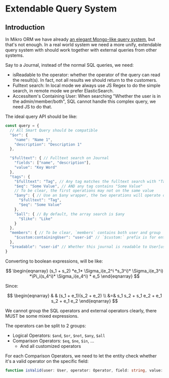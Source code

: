 # Extendable Query System

## Introduction

In Mikro ORM we have already [an elegant Mongo-like query system](https://mikro-orm.io/docs/query-conditions),
but that's not enough. In a real world system we need a more unify, extendable query system with should work together
with external queries from other systems.

Say to a Journal, instead of the normal SQL queries, we need:

* isReadable to the operator: whether the operator of the query can read the result(s). In fact, not all results we should
  return to the customers.
* Fulltext search: In local mode we always use JS Regex to do the simple search, in remote mode we prefer ElasticSearch.
* AccessItem's Containing User: When searching "Whether the user is in the admin/member/both", SQL cannot handle this
  complex query, we need JS to do that.

The ideal query API should be like:

```js
const query = {
  // All Smart Query should be compatible
  "$or": {
    "name": "Name 1",
    "description": "Description 1"
  },

  "$fulltext": { // Fulltext search on Journal
    "fields": ["name", "description"],
    "value": "Key Word"
  },
  "tags": {
    "$fulltext": "Tag", // Any tag matches the fulltext search with "Tag",
    "$eq": "Some Value", // AND any tag contains "Some Value"
    // To be clear, the first operations may not on the same value
    "$any": { // Use an $any wrapper, the two operations will operate on the same value 
      "$fulltext": "Tag",
      "$eq": "Some Value"
    },
    "$all": { // By default, the array search is $any
      "$like": "Like"
    }
  },
  "members": { // To be clear, `members` contains both user and group
    "$custom:containingUser": "user-id" // `$custom:` prefix is for entity-specific custom filter
  },
  "$readable": "user-id" // Whether this journal is readable to User[user-id]
}
```

Converting to boolean expressions, will be like:

$$
\begin{eqnarray}
(s_1 + s_2) *e_1* \Sigma_i(e_2^i *s_3^i)* \Sigma_i(e_3^i) *\Pi_i(s_4^i)* \Sigma_i(e_4^i) * e_5
\end{eqnarray}
$$

Since:

$$
\begin{eqnarray}
& & (s_1 + e_1)(s_2 + e_2) \\
&=& s_1 s_2 + s_1 e_2 + e_1 s_2 + e_1 e_2
\end{eqnarray}
$$

We cannot group the SQL operators and external operators clearly, there MUST be some mixed expressions.

The operators can be split to 2 groups:

* Logical Operators: `$and`, `$or`, `$not`, `$any`, `$all`
* Comparison Operators: `$eq`, `$ne`, `$in`, ...
  * And all customized operators

For each Comparison Operators, we need to let the entity check whether it's a valid operator on the specific field:

```typescript
function isValid(user: User, operator: Operator, field: string, value: any): boolean
```
